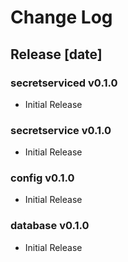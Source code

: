 # Change Log

## Release [date]

### secretserviced v0.1.0

- Initial Release

### secretservice v0.1.0

- Initial Release

### config v0.1.0

- Initial Release

### database v0.1.0

- Initial Release
